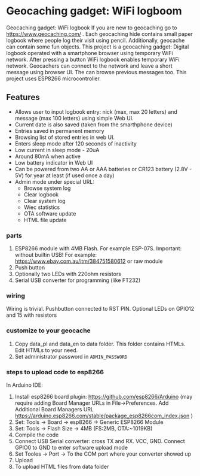 # Geocaching gadget: WiFi logboom
Geocaching gadget: WiFi logbook
If you are new to geocaching go to https://www.geocaching.com/ .
Each geocaching hide contains small paper logbook where people log their visit using pencil. 
Additionally, geocache can contain some fun objects.
This project is a geocaching gadget: Digital logbook operated with a smartphone browser using temporary WiFi network.
After pressing a button WiFi logbook enables temporary WiFi network. 
Geocachers can connect to the network and leave a short message using browser UI. The can browse previous messages too.
This project uses ESP8266 microcontroller.

## Features

* Allows user to input logbook entry: nick (max, max 20 letters) and message (max 100 letters) using simple Web UI.
* Current date is also saved (taken from the smarthphone device)
* Entries saved in permanent memory
* Browsing list of stored entries in web UI.
* Enters sleep mode after 120 seconds of inactivity
* Low current in sleep mode - 20uA
* Around 80mA when active
* Low battery indicator in Web UI
* Can be powered from two AA or AAA batteries or CR123 battery (2.8V - 5V) for year at least (if used once a day)
* Admin mode under special URL:
   * Browse system log
   * Clear logbook
   * Clear system log
   * Wiec statistics
   * OTA software update
   * HTML file update

### parts

1. ESP8266 module with 4MB Flash. For example ESP-07S. Important: without builtin USB! For example: https://www.ebay.com.au/itm/384751580612 or raw module
2. Push button
3. Optionally two LEDs with 220ohm resistors
4. Serial USB converter for programming (like FT232)

### wiring

Wiring is trivial. Pushbutton connected to RST PIN.
Optional LEDs on GPIO12 and 15 with resistors

### customize to your geocache
1. Copy data_pl and data_en to data folder. This folder contains HTMLs. Edit HTMLs to your need.
2. Set administrator password in `ADMIN_PASSWORD`
   
### steps to upload code to esp8266
In Arduino IDE:

1. Install esp8266 board plugin: https://github.com/esp8266/Arduino (may require adding Board Manager URLs in File->Preferences. Add Additional Board Managers URL https://arduino.esp8266.com/stable/package_esp8266com_index.json )
2. Set: Tools -> Board -> esp8266 -> Generic ESP8266 Module
3. Set: Tools -> Flash Size -> 4MB (FS:2MB, OTA:~1019KB)
4. Compile the code
5. Connect USB Serial converter: cross TX and RX. VCC, GND. Connect GPIO0 to GND to enter software upload mode
6. Set Tooles -> Port -> To the COM port where your converter showed up
7. Upload
8. To upload HTML files from data folder 
